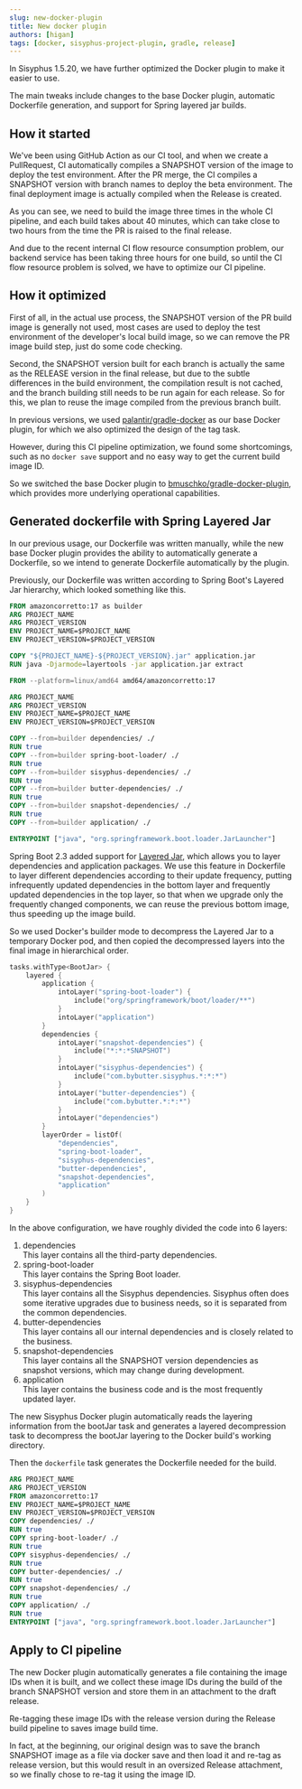 ```yaml
---
slug: new-docker-plugin
title: New docker plugin
authors: [higan]
tags: [docker, sisyphus-project-plugin, gradle, release]
---
```


In Sisyphus 1.5.20, we have further optimized the Docker plugin to make it easier to use.

The main tweaks include changes to the base Docker plugin, automatic Dockerfile generation, and support for Spring
layered jar builds.

<!--truncate-->

## How it started

We've been using GitHub Action as our CI tool, and when we create a PullRequest, CI automatically compiles a SNAPSHOT
version of the image to deploy the test environment. After the PR merge, the CI compiles a SNAPSHOT version with branch
names to deploy the beta environment. The final deployment image is actually compiled when the Release is created.

As you can see, we need to build the image three times in the whole CI pipeline, and each build takes about 40 minutes,
which can take close to two hours from the time the PR is raised to the final release.

And due to the recent internal CI flow resource consumption problem, our backend service has been taking three hours for
one build, so until the CI flow resource problem is solved, we have to optimize our CI pipeline.

## How it optimized

First of all, in the actual use process, the SNAPSHOT version of the PR build image is generally not used, most cases
are used to deploy the test environment of the developer's local build image, so we can remove the PR image build step,
just do some code checking.

Second, the SNAPSHOT version built for each branch is actually the same as the RELEASE version in the final release, but
due to the subtle differences in the build environment, the compilation result is not cached, and the branch building
still needs to be run again for each release. So for this, we plan to reuse the image compiled from the previous branch
built.

In previous versions, we used [palantir/gradle-docker](https://github.com/palantir/gradle-docker) as our base Docker
plugin, for which we also optimized the design of the tag task.

However, during this CI pipeline optimization, we found some shortcomings, such as no `docker save` support and no easy
way to get the current build image ID.

So we switched the base Docker plugin
to [bmuschko/gradle-docker-plugin](https://github.com/bmuschko/gradle-docker-plugin), which provides more underlying
operational capabilities.

## Generated dockerfile with Spring Layered Jar

In our previous usage, our Dockerfile was written manually, while the new base Docker plugin provides the ability to
automatically generate a Dockerfile, so we intend to generate Dockerfile automatically by the plugin.

Previously, our Dockerfile was written according to Spring Boot's Layered Jar hierarchy, which looked something like
this.

```dockerfile
FROM amazoncorretto:17 as builder
ARG PROJECT_NAME
ARG PROJECT_VERSION
ENV PROJECT_NAME=$PROJECT_NAME
ENV PROJECT_VERSION=$PROJECT_VERSION

COPY "${PROJECT_NAME}-${PROJECT_VERSION}.jar" application.jar
RUN java -Djarmode=layertools -jar application.jar extract

FROM --platform=linux/amd64 amd64/amazoncorretto:17

ARG PROJECT_NAME
ARG PROJECT_VERSION
ENV PROJECT_NAME=$PROJECT_NAME
ENV PROJECT_VERSION=$PROJECT_VERSION

COPY --from=builder dependencies/ ./
RUN true
COPY --from=builder spring-boot-loader/ ./
RUN true
COPY --from=builder sisyphus-dependencies/ ./
RUN true
COPY --from=builder butter-dependencies/ ./
RUN true
COPY --from=builder snapshot-dependencies/ ./
RUN true
COPY --from=builder application/ ./

ENTRYPOINT ["java", "org.springframework.boot.loader.JarLauncher"]
```

Spring Boot 2.3 added support
for [Layered Jar](https://spring.io/blog/2020/08/14/creating-efficient-docker-images-with-spring-boot-2-3), which allows
you to layer dependencies and application packages. We use this feature in Dockerfile to layer different dependencies
according to their update frequency, putting infrequently updated dependencies in the bottom layer and frequently
updated dependencies in the top layer, so that when we upgrade only the frequently changed components, we can reuse the
previous bottom image, thus speeding up the image build.

So we used Docker's builder mode to decompress the Layered Jar to a temporary Docker pod, and then copied the
decompressed layers into the final image in hierarchical order.

```kotlin
tasks.withType<BootJar> {
    layered {
        application {
            intoLayer("spring-boot-loader") {
                include("org/springframework/boot/loader/**")
            }
            intoLayer("application")
        }
        dependencies {
            intoLayer("snapshot-dependencies") {
                include("*:*:*SNAPSHOT")
            }
            intoLayer("sisyphus-dependencies") {
                include("com.bybutter.sisyphus.*:*:*")
            }
            intoLayer("butter-dependencies") {
                include("com.bybutter.*:*:*")
            }
            intoLayer("dependencies")
        }
        layerOrder = listOf(
            "dependencies",
            "spring-boot-loader",
            "sisyphus-dependencies",
            "butter-dependencies",
            "snapshot-dependencies",
            "application"
        )
    }
}
```

In the above configuration, we have roughly divided the code into 6 layers:

1. dependencies  
   This layer contains all the third-party dependencies.
2. spring-boot-loader  
   This layer contains the Spring Boot loader.
3. sisyphus-dependencies  
   This layer contains all the Sisyphus dependencies. Sisyphus often does some iterative upgrades due to business needs,
   so it is separated from the common dependencies.
4. butter-dependencies  
   This layer contains all our internal dependencies and is closely related to the business.
5. snapshot-dependencies  
   This layer contains all the SNAPSHOT version dependencies as snapshot versions, which may change during development.
6. application  
   This layer contains the business code and is the most frequently updated layer.

The new Sisyphus Docker plugin automatically reads the layering information from the bootJar task and generates a
layered decompression task to decompress the bootJar layering to the Docker build's working directory.

Then the `dockerfile` task generates the Dockerfile needed for the build.

```dockerfile
ARG PROJECT_NAME
ARG PROJECT_VERSION
FROM amazoncorretto:17
ENV PROJECT_NAME=$PROJECT_NAME
ENV PROJECT_VERSION=$PROJECT_VERSION
COPY dependencies/ ./
RUN true
COPY spring-boot-loader/ ./
RUN true
COPY sisyphus-dependencies/ ./
RUN true
COPY butter-dependencies/ ./
RUN true
COPY snapshot-dependencies/ ./
RUN true
COPY application/ ./
RUN true
ENTRYPOINT ["java", "org.springframework.boot.loader.JarLauncher"]
```

## Apply to CI pipeline

The new Docker plugin automatically generates a file containing the image IDs when it is built, and we collect these
image IDs during the build of the branch SNAPSHOT version and store them in an attachment to the draft release.

Re-tagging these image IDs with the release version during the Release build pipeline to saves image build time.

In fact, at the beginning, our original design was to save the branch SNAPSHOT image as a file via docker save and then
load it and re-tag as release version, but this would result in an oversized Release attachment, so we finally chose to
re-tag it using the image ID.